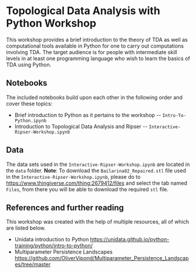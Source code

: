 # Topological Data Analysis with Python Workshop

This workshop provides a brief introduction to the theory of TDA as well as computational tools available in Python for one to carry out computations involving TDA. The target audience is for people with intermediate skill levels in at least one programming language who wish to learn the basics of TDA using Python.

## Notebooks

The included notebooks build upon each other in the following order and cover these topics:

* Brief introduction to Python as it pertains to the workshop -- `Intro-To-Python.ipynb`
* Introduction to Topological Data Analysis and Ripser -- `Interactive-Ripser-Workshop.ipynb`

## Data

The data sets used in the `Interactive-Ripser-Workshop.ipynb` are located in the `data` folder.
**Note**: To download the `Bailarina02_Repaired.stl` file used in the `Interactive-Ripser-Workshop.ipynb`, please do to https://www.thingiverse.com/thing:2679412/files and select the tab named `Files`, from there you will be able to download the required `stl` file.

## References and further reading

This workshop was created with the help of multiple resources, all of which are listed below.

* Unidata introduction to Python https://unidata.github.io/python-training/python/intro-to-python/
* Multiparameter Persistence Landscapes https://github.com/OliverVipond/Multiparameter_Persistence_Landscapes/tree/master
